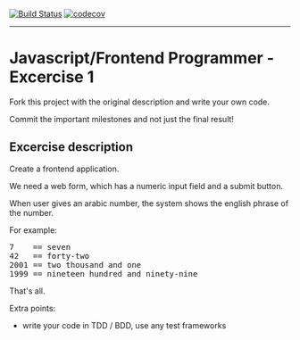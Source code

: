 [![Build Status](https://travis-ci.org/murielsilveira/assessment.svg?branch=muriel-silveira)](https://travis-ci.org/murielsilveira/assessment) [![codecov](https://codecov.io/gh/murielsilveira/assessment/branch/muriel-silveira/graph/badge.svg)](https://codecov.io/gh/murielsilveira/assessment)


---

Javascript/Frontend Programmer - Excercise 1
=============================

Fork this project with the original description and write your own code.

Commit the important milestones and not just the final result!


Excercise description
--------------------

Create a frontend application.

We need a web form, which has a numeric input field and a submit button.

When user gives an arabic number, the system shows the english phrase of the number.

For example:
<pre>
7    == seven
42   == forty-two
2001 == two thousand and one
1999 == nineteen hundred and ninety-nine
</pre>

That's all.

Extra points:

* write your code in TDD / BDD, use any test frameworks
